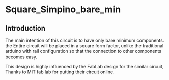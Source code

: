 # Square_Simpino_bare_min

## Introduction
The main intention of this circuit is to have only bare minimum components. 
the Entire circuit will be placed in a square form factor, unlike the traditional arduino with rail configuration so that the connection to other components becomes easy. 
 
This design is highly influenced by the FabLab design for the similar circuit, Thanks to MIT fab lab for putting their circuit online. 